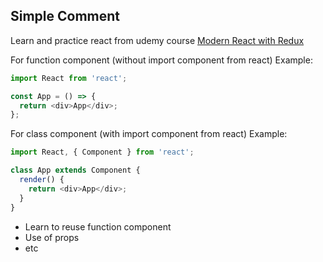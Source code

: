 ## Simple Comment

Learn and practice react from udemy course
[Modern React with Redux](https://www.udemy.com/course/react-redux)

For function component (without import component from react)
Example:
```javascript
import React from 'react';

const App = () => {
  return <div>App</div>;
};
```



For class component (with import component from react)
Example:
```javascript
import React, { Component } from 'react';

class App extends Component {
  render() {
    return <div>App</div>;
  }
}
```


- Learn to reuse function component
- Use of props
- etc
